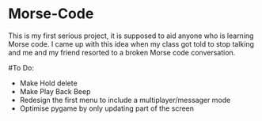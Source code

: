 # Morse-Code
This is my first serious project, it is supposed to aid anyone who is learning Morse code. I came up with this idea when my class got told to stop talking and me and my friend resorted to a broken Morse code conversation.


#To Do:
- Make Hold delete
- Make Play Back Beep
- Redesign the first menu to include a multiplayer/messager mode
- Optimise pygame by only updating part of the screen
